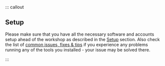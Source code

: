 ::: callout

## Setup

Please make sure that you have all the necessary software and accounts setup ahead of the workshop
as described in the [Setup](learners/learner-setup.md) section.
Also check the list of [common issues, fixes \& tips](instructors/common-issues.md)
if you experience any problems running any of the tools you installed -
your issue may be solved there.

:::
